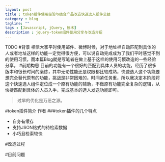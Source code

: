 ```yaml
---
layout: post
title : token插件使用经验与结合产品改造快速选人组件总结
category : blog
tagline: ""
tags : [Javascript, jQuery, 技术]
description : jquery-token组件使用分享与改造介绍
---
```

TODO
#背景
相信大家平时使用邮件、微博时候，对于地址栏自动匹配到具体的人或者地址这样的功能一定觉得很方便，可以说自动完成成为了我们平时感觉不到的使用习惯，而本篇Blog就是写笔者在做上基于这样的使用习惯改造的一些经验分享。
#前期构思
目前的功能有一个很好的匹配到具体人员的功能，经历了很多版本和很长时间的磨练，其中无论性能还是权限都比较成熟，快速选人这个功能要想完全替代原有的功能，挑战是非常困难的，时间紧任务重，所以我决定本阶段将这个快速选人组件定位成一个原有功能的辅助，不做原有功能完全复杂的逻辑，从快捷匹配到具体的人员入手，完成基本的选人发送功能即可。

> 过早的优化是万恶之源。


#token插件简介
作者
###token插件的几个特点

* 自身有缓存
* 支持JSON格式的待检索数据
* 小巧且检索较快


#改造过程


#目前问题
